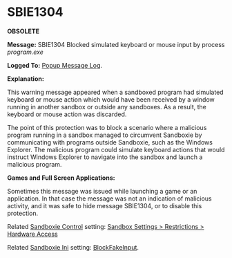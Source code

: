 # SBIE1304

**OBSOLETE**

**Message:** SBIE1304 Blocked simulated keyboard or mouse input by process _program.exe_

**Logged To:** [Popup Message Log](PopupMessageLog.md).

**Explanation:**

This warning message appeared when a sandboxed program had simulated keyboard or mouse action which would have been received by a window running in another sandbox or outside any sandboxes. As a result, the keyboard or mouse action was discarded.

The point of this protection was to block a scenario where a malicious program running in a sandbox managed to circumvent Sandboxie by communicating with programs outside Sandboxie, such as the Windows Explorer. The malicious program could simulate keyboard actions that would instruct Windows Explorer to navigate into the sandbox and launch a malicious program.

**Games and Full Screen Applications:**

Sometimes this message was issued while launching a game or an application. In that case the message was not an indication of malicious activity, and it was safe to hide message SBIE1304, or to disable this protection.

Related [Sandboxie Control](SandboxieControl.md) setting: [Sandbox Settings > Restrictions > Hardware Access](RestrictionsSettings.md#hardware-access-has-been-removed-from-sandboxie-v4-and-up)

Related [Sandboxie Ini](SandboxieIni.md) setting: [BlockFakeInput](BlockFakeInput.md).

